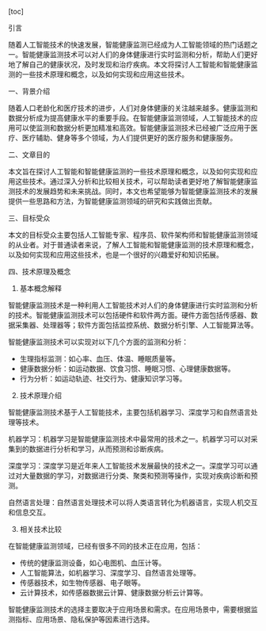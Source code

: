 
[toc]                    
                
                
引言

随着人工智能技术的快速发展，智能健康监测已经成为人工智能领域的热门话题之一。智能健康监测技术可以对人们的身体健康进行实时监测和分析，帮助人们更好地了解自己的健康状况，及时发现和治疗疾病。本文将探讨人工智能和智能健康监测的一些技术原理和概念，以及如何实现和应用这些技术。

一、背景介绍

随着人口老龄化和医疗技术的进步，人们对身体健康的关注越来越多。健康监测和数据分析成为提高健康水平的重要手段。在智能健康监测领域，人工智能技术的应用可以使监测和数据分析更加精准和高效。智能健康监测技术已经被广泛应用于医疗、医疗辅助、健身等多个领域，为人们提供更好的医疗服务和健康服务。

二、文章目的

本文旨在探讨人工智能和智能健康监测的一些技术原理和概念，以及如何实现和应用这些技术。通过深入分析和比较相关技术，可以帮助读者更好地了解智能健康监测技术的发展趋势和未来挑战。同时，本文也希望能够为智能健康监测技术的发展提供一些思路和方法，为智能健康监测领域的研究和实践做出贡献。

三、目标受众

本文的目标受众主要包括人工智能专家、程序员、软件架构师和智能健康监测领域的从业者。对于普通读者来说，了解人工智能和智能健康监测的技术原理和概念，以及如何实现和应用这些技术，也是一个很好的兴趣爱好和知识拓展。

四、技术原理及概念

1. 基本概念解释

智能健康监测技术是一种利用人工智能技术对人们的身体健康进行实时监测和分析的技术。智能健康监测技术可以包括硬件和软件两方面。硬件方面包括传感器、数据采集器、处理器等；软件方面包括监控系统、数据分析引擎、人工智能算法等。

智能健康监测技术可以实现对以下几个方面的监测和分析：

- 生理指标监测：如心率、血压、体温、睡眠质量等。
- 健康数据分析：如运动数据、饮食习惯、睡眠习惯、心理健康数据等。
- 行为分析：如运动轨迹、社交行为、健康知识学习等。

2. 技术原理介绍

智能健康监测技术基于人工智能技术，主要包括机器学习、深度学习和自然语言处理等技术。

机器学习：机器学习是智能健康监测技术中最常用的技术之一。机器学习可以对采集到的数据进行分析和学习，从而预测和诊断疾病。

深度学习：深度学习是近年来人工智能技术发展最快的技术之一。深度学习可以通过对大量数据的学习，对数据进行分类、聚类和预测等操作，实现对疾病诊断和预测。

自然语言处理：自然语言处理技术可以将人类语言转化为机器语言，实现人机交互和信息交互。

3. 相关技术比较

在智能健康监测领域，已经有很多不同的技术正在应用，包括：

- 传统的健康监测设备，如心电图机、血压计等。
- 人工智能算法，如机器学习、深度学习、自然语言处理等。
- 传感器技术，如生物传感器、电子眼等。
- 云计算技术，如传感器数据云计算、健康数据分析云计算等。

智能健康监测技术的选择主要取决于应用场景和需求。在应用场景中，需要根据监测指标、应用场景、隐私保护等因素进行选择。


